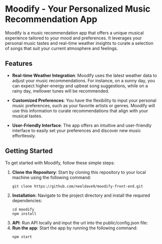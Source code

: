 # Moodify - Your Personalized Music Recommendation App

Moodify is a music recommendation app that offers a unique musical experience tailored to your mood and preferences. It leverages your personal music tastes and real-time weather insights to curate a selection of songs that suit your current atmosphere and feelings.

## Features

- **Real-time Weather Integration**: Moodify uses the latest weather data to adjust your music recommendations. For instance, on a sunny day, you can expect higher-energy and upbeat song suggestions, while on a rainy day, mellower tunes will be recommended.

- **Customized Preferences**: You have the flexibility to input your personal music preferences, such as your favorite artists or genres. Moodify will use this information to curate recommendations that align with your musical tastes.

- **User-Friendly Interface**: The app offers an intuitive and user-friendly interface to easily set your preferences and discover new music effortlessly.

## Getting Started

To get started with Moodify, follow these simple steps:

1. **Clone the Repository**: Start by cloning this repository to your local machine using the following command:
   ```shell
   git clone https://github.com/neeldave9/moodify-front-end.git
2. **Installation**: Navigate to the project directory and install the required dependencies:
   ```shell
   cd moodify
   npm install
3. **API**: Run API locally and input the url into the public/config.json file:
4. **Run the app**: Start the app by running the following command:
   ```shell
   npm start
